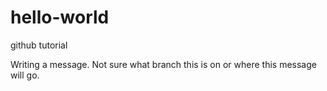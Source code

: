 # hello-world
github tutorial

Writing a message.  Not sure what branch this is on or where this message will go.
